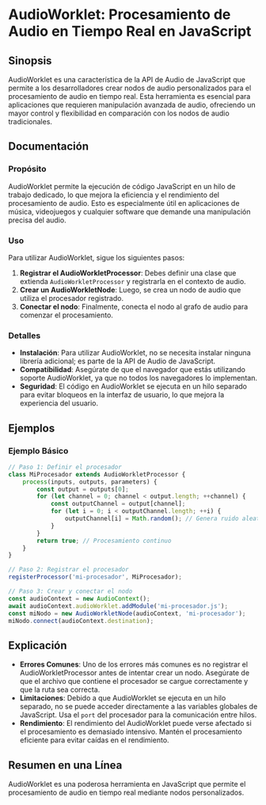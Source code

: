 <!--
Meta Description: # AudioWorklet: Procesamiento de Audio en Tiempo Real en JavaScript ## Sinopsis AudioWorklet es una característica de la API de Audio de JavaScript qu...
Meta Keywords: que, audio, audioworklet, procesamiento, para
-->

# AudioWorklet: Procesamiento de Audio en Tiempo Real en JavaScript

## Sinopsis
AudioWorklet es una característica de la API de Audio de JavaScript que permite a los desarrolladores crear nodos de audio personalizados para el procesamiento de audio en tiempo real. Esta herramienta es esencial para aplicaciones que requieren manipulación avanzada de audio, ofreciendo un mayor control y flexibilidad en comparación con los nodos de audio tradicionales.

## Documentación

### Propósito
AudioWorklet permite la ejecución de código JavaScript en un hilo de trabajo dedicado, lo que mejora la eficiencia y el rendimiento del procesamiento de audio. Esto es especialmente útil en aplicaciones de música, videojuegos y cualquier software que demande una manipulación precisa del audio.

### Uso
Para utilizar AudioWorklet, sigue los siguientes pasos:

1. **Registrar el AudioWorkletProcessor**: Debes definir una clase que extienda `AudioWorkletProcessor` y registrarla en el contexto de audio.
2. **Crear un AudioWorkletNode**: Luego, se crea un nodo de audio que utiliza el procesador registrado.
3. **Conectar el nodo**: Finalmente, conecta el nodo al grafo de audio para comenzar el procesamiento.

### Detalles
- **Instalación**: Para utilizar AudioWorklet, no se necesita instalar ninguna librería adicional; es parte de la API de Audio de JavaScript.
- **Compatibilidad**: Asegúrate de que el navegador que estás utilizando soporte AudioWorklet, ya que no todos los navegadores lo implementan.
- **Seguridad**: El código en AudioWorklet se ejecuta en un hilo separado para evitar bloqueos en la interfaz de usuario, lo que mejora la experiencia del usuario.

## Ejemplos

### Ejemplo Básico
```javascript
// Paso 1: Definir el procesador
class MiProcesador extends AudioWorkletProcessor {
    process(inputs, outputs, parameters) {
        const output = outputs[0];
        for (let channel = 0; channel < output.length; ++channel) {
            const outputChannel = output[channel];
            for (let i = 0; i < outputChannel.length; ++i) {
                outputChannel[i] = Math.random(); // Genera ruido aleatorio
            }
        }
        return true; // Procesamiento continuo
    }
}

// Paso 2: Registrar el procesador
registerProcessor('mi-procesador', MiProcesador);

// Paso 3: Crear y conectar el nodo
const audioContext = new AudioContext();
await audioContext.audioWorklet.addModule('mi-procesador.js');
const miNodo = new AudioWorkletNode(audioContext, 'mi-procesador');
miNodo.connect(audioContext.destination);
```

## Explicación
- **Errores Comunes**: Uno de los errores más comunes es no registrar el AudioWorkletProcessor antes de intentar crear un nodo. Asegúrate de que el archivo que contiene el procesador se cargue correctamente y que la ruta sea correcta.
- **Limitaciones**: Debido a que AudioWorklet se ejecuta en un hilo separado, no se puede acceder directamente a las variables globales de JavaScript. Usa el `port` del procesador para la comunicación entre hilos.
- **Rendimiento**: El rendimiento del AudioWorklet puede verse afectado si el procesamiento es demasiado intensivo. Mantén el procesamiento eficiente para evitar caídas en el rendimiento.

## Resumen en una Línea
AudioWorklet es una poderosa herramienta en JavaScript que permite el procesamiento de audio en tiempo real mediante nodos personalizados.